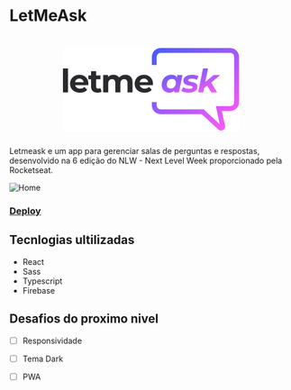 # LetMeAsk
<h1 align="center">
  <img src="./src/assets/images/logo.svg"/>
</h1>
Letmeask e um app para gerenciar salas de perguntas e respostas, desenvolvido na 6 edição do NLW - Next Level Week proporcionado pela Rocketseat. <br />

![Home](./.github/home-2021-06-25.png)

<h3>
  <a href="https://letmeask-bf9cd.web.app/">Deploy</a>
</h3>

## Tecnlogias ultilizadas

- React
- Sass
- Typescript
- Firebase

## Desafios do proximo nivel

- [ ] Responsividade
- [ ] Tema Dark
- [ ] PWA

